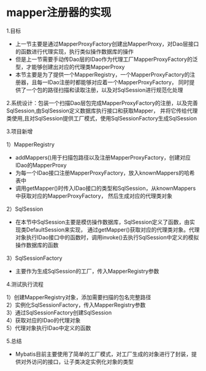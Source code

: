 # mapper注册器的实现

1.目标
- 上一节主要是通过MapperProxyFactory创建出MapperProxy，对Dao层接口的函数进行代理实现，执行类似操作数据库的操作
- 但是上一节需要手动传Dao层的IDao作为代理工厂MapperProxyFactory的泛型，才能够创建出对应的代理类MapperProxy
- 本节主要是为了提供一个MapperRegistry，一个MapperProxyFactory的注册器，且每一IDao注册时都能够对应着一个MapperProxyFactory，
同时提供了一个包的路径扫描和读取注册，以及对SqlSession进行规范化处理

2.系统设计：包装一个扫描Dao层包完成MapperProxyFactory的注册，以及完善SqlSession,由SqlSession定义数据库执行接口和获取Mapper，
并将它传给代理类使用,且对SqlSession提供工厂模式，使用SqlSessionFactory生成SqlSession

3.项目新增 
 
1）MapperRegistry  
- addMappers()用于扫描包路径以及注册MapperProxyFactory，创建对应IDao的MapperProxy
- 为每一个IDao接口注册MapperProxyFactory，放入knownMappers的哈希表中
- 调用getMapper()时传入IDao接口的类型和SqlSession，从knownMappers中获取对应的MapperProxyFactory，
然后生成对应的代理类对象

2）SqlSession
- 在本节中SqlSession主要是模仿操作数据库，SqlSession定义了函数，由实现类DefaultSession来实现，
通过getMapper()获取对应的代理类对象。代理对象执行IDao接口中的函数时，调用invoke()去执行SqlSession中定义的模拟操作数据库的函数

3）SqlSessionFactory
- 主要作为生成SqlSession的工厂，传入MapperRegistry参数


4.测试执行流程  

1）创建MapperRegistry对象，添加需要扫描的包名完整路径  
2）实例化SqlSessionFactory，传入MapperRegistry参数  
3）通过SqlSessionFactory创建SqlSession  
4）获取对应的IDao的代理对象  
5）代理对象执行IDao中定义的函数


5.总结
- Mybatis目前主要使用了简单的工厂模式，对工厂生成的对象进行了封装，提供对外访问的接口，让子类决定实例化对象的类型


